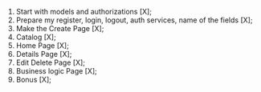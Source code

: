 1. Start with models and authorizations [X];
2. Prepare my register, login, logout, auth services, name of the fields [X];
3. Make the Create Page [X];
4. Catalog [X];
5. Home Page [X];
6. Details Page [X];
7. Edit Delete Page [X];
8. Business logic Page [X];
9. Bonus [X];

